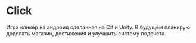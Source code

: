 # Click
Игра кликер на андроид сделанная на C# и Unity.
В будущем планирую доделать магазин, достижения и улучшить систему подсчета.
